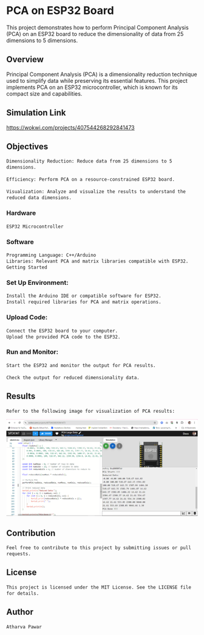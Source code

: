 # PCA on ESP32 Board
This project demonstrates how to perform Principal Component Analysis (PCA) on an ESP32 board to reduce the dimensionality of data from 25 dimensions to 5 dimensions.

## Overview
Principal Component Analysis (PCA) is a dimensionality reduction technique used to simplify data while preserving its essential features. This project implements PCA on an ESP32 microcontroller, which is known for its compact size and capabilities.

## Simulation Link
  https://wokwi.com/projects/407544268292841473

## Objectives
    Dimensionality Reduction: Reduce data from 25 dimensions to 5 dimensions.
    
    Efficiency: Perform PCA on a resource-constrained ESP32 board.
    
    Visualization: Analyze and visualize the results to understand the reduced data dimensions.

### Hardware
    ESP32 Microcontroller
### Software
    Programming Language: C++/Arduino
    Libraries: Relevant PCA and matrix libraries compatible with ESP32.
    Getting Started

### Set Up Environment:
    Install the Arduino IDE or compatible software for ESP32.
    Install required libraries for PCA and matrix operations.

### Upload Code:
    Connect the ESP32 board to your computer.
    Upload the provided PCA code to the ESP32.

### Run and Monitor:
    Start the ESP32 and monitor the output for PCA results.
    
    Check the output for reduced dimensionality data.
## Results
    Refer to the following image for visualization of PCA results:

  <img src="https://github.com/AtharvaPawar456/PCA-on-ESP32/blob/main/Screenshot%202024-08-29%20151409.png" alt="PCA Results" width="600"/>




## Contribution
    Feel free to contribute to this project by submitting issues or pull requests.

## License
    This project is licensed under the MIT License. See the LICENSE file for details.

## Author
    Atharva Pawar








